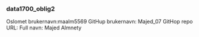 ### data1700_oblig2

Oslomet brukernavn:maalm5569
GitHup  brukernavn: Majed_07
GitHop repo URL:
Full navn: Majed Almnety

